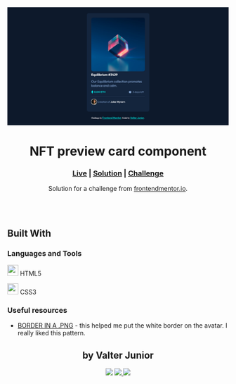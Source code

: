 <div align="center">
    <img src="./screenshots/screenshot.png"></img>
</div>

<h1 align="center">NFT preview card component</h1>

<div align="center">
    <h3>
        <a href="https://junior2105.github.io/NTFCard-FRONTEND/" target="_blank">Live</a>
        <span> | </span>
        <a href="https://www.frontendmentor.io/solutions/ntf-by-vjrx-IJLHnHnQj" target="_blank">Solution</a>
        <span> | </span>
        <a href="https://www.frontendmentor.io/challenges/nft-preview-card-component-SbdUL_w0U" target="_blank">Challenge</a>
    </h3>
</div>

<div align="center">
   Solution for a challenge from  <a href="https://www.frontendmentor.io/" target="_blank">frontendmentor.io</a>.
</div>
<br><br><br>

## Built With

### Languages and Tools

<p><img width=25 height=25 src="https://raw.githubusercontent.com/junior2105/SocialMediasIcons/master/html.svg"/> HTML5</p>
<p><img width=25 height=25 src="https://raw.githubusercontent.com/junior2105/SocialMediasIcons/master/css.svg"/> CSS3</p>

### Useful resources

- [BORDER IN A .PNG](https://stackoverflow.com/questions/12690444/css-border-on-png-image-with-transparent-parts) - this helped me put the white border on the avatar. I really liked this pattern.

<h2 align="center">by Valter Junior</h2>
<p align="center">
<a href="https://www.instagram.com/vjrx._/"><img src="https://img.shields.io/badge/Instagram-E4405F?style=for-the-badge&logo=instagram&logoColor=white"/></a>
<a href="https://github.com/junior2105/">
<img src="https://img.shields.io/badge/GitHub-100000?style=for-the-badge&logo=github&logoColor=white"/>
</a>
<a href="#">
<img src="https://img.shields.io/badge/VJR-9400d3?style=for-the-badge"/>
        
</a>
</p>

